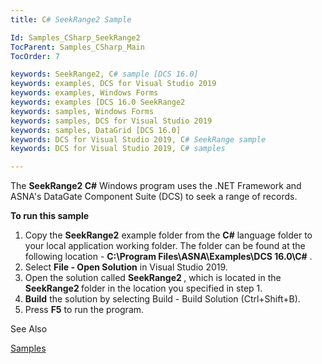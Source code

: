 ```yaml
---
title: C# SeekRange2 Sample

Id: Samples_CSharp_SeekRange2
TocParent: Samples_CSharp_Main
TocOrder: 7

keywords: SeekRange2, C# sample [DCS 16.0]
keywords: examples, DCS for Visual Studio 2019
keywords: examples, Windows Forms
keywords: examples [DCS 16.0 SeekRange2
keywords: samples, Windows Forms
keywords: samples, DCS for Visual Studio 2019
keywords: samples, DataGrid [DCS 16.0]
keywords: DCS for Visual Studio 2019, C# SeekRange sample
keywords: DCS for Visual Studio 2019, C# samples

---
```


The **SeekRange2 C#** Windows program uses the .NET Framework and ASNA's DataGate Component Suite (DCS) to seek a range of records.

**To run this sample** 
1. Copy the **SeekRange2**  example folder from the **C#** 
					language folder to your local application working folder.  The folder can 
					be found at the following location - **C:\Program Files\ASNA\Examples\DCS 
					16.0\C#** .
2. Select **File - Open Solution** 
				in Visual Studio 2019.
3. Open the solution called **<strong>SeekRange2** </strong>, which is 
					located in the **<strong>SeekRange2** </strong> folder 
				in the location you specified in step 1.
4. **Build** 
				the solution by selecting Build - Build Solution (Ctrl+Shift+B).
5. Press **F5**  to run the program.

See Also

[Samples](samples-main.html)
